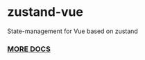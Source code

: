 # zustand-vue
State-management for Vue based on zustand

### [MORE DOCS](https://awesomedevin.github.io/zustand-vue/)
